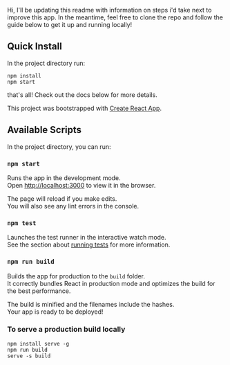 Hi, I'll be updating this readme with information on steps i'd take next to improve this app. In the meantime, feel free to clone the repo and follow the guide below to get it up and running locally!

## Quick Install
In the project directory run:

```
npm install
npm start
```

that's all! Check out the docs below for more details.

This project was bootstrapped with [Create React App](https://github.com/facebookincubator/create-react-app).
  
## Available Scripts

In the project directory, you can run:

### `npm start`

Runs the app in the development mode.<br>
Open [http://localhost:3000](http://localhost:3000) to view it in the browser.

The page will reload if you make edits.<br>
You will also see any lint errors in the console.

### `npm test`

Launches the test runner in the interactive watch mode.<br>
See the section about [running tests](#running-tests) for more information.

### `npm run build`

Builds the app for production to the `build` folder.<br>
It correctly bundles React in production mode and optimizes the build for the best performance.

The build is minified and the filenames include the hashes.<br>
Your app is ready to be deployed!

### To serve a production build locally

```
npm install serve -g
npm run build
serve -s build
```
